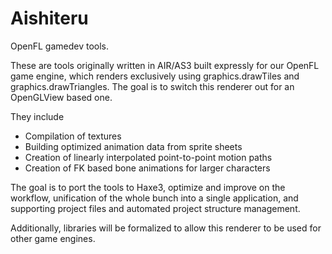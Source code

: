 Aishiteru
=========

OpenFL gamedev tools.

These are tools originally written in AIR/AS3 built expressly for our OpenFL game engine, which renders exclusively using graphics.drawTiles and graphics.drawTriangles. The goal is to switch this renderer out for an OpenGLView based one.

They include 

- Compilation of textures
- Building optimized animation data from sprite sheets
- Creation of linearly interpolated point-to-point motion paths
- Creation of FK based bone animations for larger characters
  
The goal is to port the tools to Haxe3, optimize and improve on the workflow, unification of the whole bunch into a single application, and supporting project files and automated project structure management.

Additionally, libraries will be formalized to allow this renderer to be used for other game engines.
